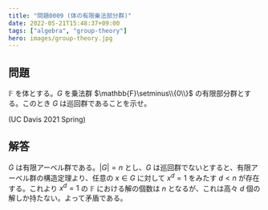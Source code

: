 ```yaml
---
title: "問題0009 (体の有限乗法部分群)"
date: 2022-05-21T15:48:37+09:00
tags: ["algebra", "group-theory"]
hero: images/group-theory.jpg
---
```


## 問題

$\mathbb{F}$ を体とする。$G$ を乗法群 $\mathbb{F}\setminus\\{0\\}$ の有限部分群とする。このとき $G$ は巡回群であることを示せ。

(UC Davis 2021 Spring)

## 解答

$G$ は有限アーベル群である。$|G|=n$ とし、$G$ は巡回群でないとすると、有限アーベル群の構造定理より、任意の $x\in G$ に対して $x^d=1$ をみたす $d<n$ が存在する。これより $x^d=1$ の $\mathbb{F}$ における解の個数は $n$ となるが、これは高々 $d$ 個の解しか持たない。よって矛盾である。
